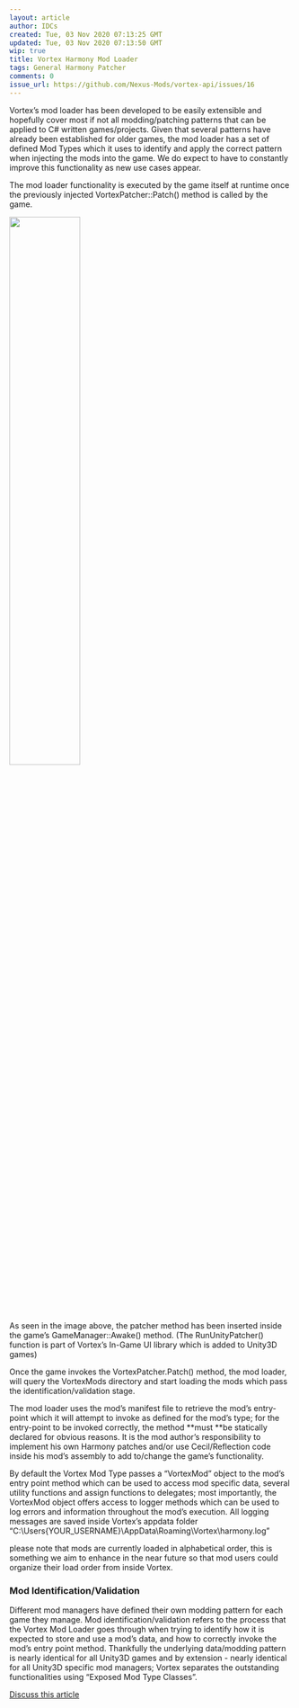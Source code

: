 ```yaml
---
layout: article
author: IDCs
created: Tue, 03 Nov 2020 07:13:25 GMT
updated: Tue, 03 Nov 2020 07:13:50 GMT
wip: true
title: Vortex Harmony Mod Loader
tags: General Harmony Patcher
comments: 0
issue_url: https://github.com/Nexus-Mods/vortex-api/issues/16
---
```

Vortex’s mod loader has been developed to be easily extensible and hopefully cover most if not all modding/patching patterns that can be applied to C# written games/projects. Given that several patterns have already been established for older games, the mod loader has a set of defined Mod Types which it uses to identify and apply the correct pattern when injecting the mods into the game. We do expect to have to constantly improve this functionality as new use cases appear.

The mod loader functionality is executed by the game itself at runtime once the previously injected VortexPatcher::Patch() method is called by the game. 

<img src="https://staticdelivery.nexusmods.com/mods/2295/images/63/63-1573043701-729448297.png" height="50%" width="50%">

As seen in the image above, the patcher method has been inserted inside the game’s GameManager::Awake() method. (The RunUnityPatcher() function is part of Vortex’s In-Game UI library which is added to Unity3D games)

Once the game invokes the VortexPatcher.Patch() method, the mod loader, will query the VortexMods directory and start loading the mods which pass the identification/validation stage.

The mod loader uses the mod’s manifest file to retrieve the mod’s entry-point which it will attempt to invoke as defined for the mod’s type; for the entry-point to be invoked correctly, the method **must **be statically declared for obvious reasons. It is the mod author’s responsibility to implement his own Harmony patches and/or use Cecil/Reflection code inside his mod’s assembly to add to/change the game’s functionality.

By default the Vortex Mod Type passes a “VortexMod” object to the mod’s entry point method which can be used to access mod specific data, several utility functions and assign functions to delegates; most importantly, the VortexMod object offers access to logger methods which can be used to log errors and information throughout the mod’s execution. All logging messages are saved inside Vortex’s appdata folder “C:\Users\{YOUR_USERNAME}\AppData\Roaming\Vortex\harmony.log”

please note that mods are currently loaded in alphabetical order, this is something we aim to enhance in the near future so that mod users could organize their load order from inside Vortex.

### Mod Identification/Validation

Different mod managers have defined their own modding pattern for each game they manage. Mod identification/validation refers to the process that the Vortex Mod Loader goes through when trying to identify how it is expected to store and use a mod’s data, and how to correctly invoke the mod’s entry point method. Thankfully the underlying data/modding pattern is nearly identical for all Unity3D games and by extension - nearly identical for all Unity3D specific mod managers; Vortex separates the outstanding functionalities using “Exposed Mod Type Classes”.

[Discuss this article](https://github.com/Nexus-Mods/vortex-api/issues/16)